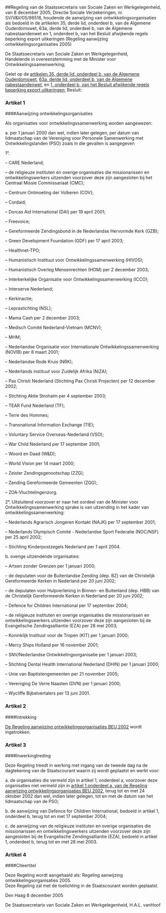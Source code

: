 <meta http-equiv='Content-Type' content='text/html; charset=utf-8' />

##Regeling van de Staatssecretaris van Sociale Zaken en Werkgelegenheid, van 8 december 2005, Directie Sociale Verzekeringen, nr. SV/V&V/05/98516, houdende de aanwijzing van ontwikkelingsorganisaties als bedoeld in de artikelen 35, derde lid, onderdeel b, van de Algemene Ouderdomswet, 63a, derde lid, onderdeel b, van de Algemene nabestaandenwet en 1, onderdeel b, van het Besluit afwijkende regels beperking export uitkeringen (Regeling aanwijzing ontwikkelingsorganisaties 2005)

De Staatssecretaris van Sociale Zaken en Werkgelegenheid,  
Handelende in overeenstemming met de Minister voor Ontwikkelingssamenwerking;

Gelet op de [artikelen 35, derde lid, onderdeel b, van de Algemene Ouderdomswet](../../../../../../wet/algemene/ouderdomswet/BWBR0002221/README.md), [63a, derde lid, onderdeel b, van de Algemene nabestaandenwet](../../../../../../wet/algemene/nabestaandenwet/BWBR0007795/README.md), en [1, onderdeel b, van het Besluit afwijkende regels beperking export uitkeringen](../../../../../../AMvB/besluit/regels/export/uitkeringen/BWBR0011049/README.md);
Besluit:    

### Artikel  1  

####Aanwijzing ontwikkelingsorganisaties

Als organisaties voor ontwikkelingssamenwerking worden aangewezen: 

a. per 1 januari 2000 dan wel, indien later gelegen, per datum van lidmaatschap van de Vereniging voor Personele Samenwerking met Ontwikkelingslanden (PSO) zoals in die gevallen is aangegeven 

1°. 

– CARE Nederland;  

– de religieuze instituten en overige organisaties die missionarissen en ontwikkelingswerkers uitzenden voorzover deze zijn aangesloten bij het Centraal Missie Commissariaat (CMC);  

– Centrum Ontmoeting der Volkeren (COV);  

– Cordaid;  

– Dorcas Aid International (DAI) per 19 april 2001;  

– Freevoice;  

– Gereformeerde Zendingsbond in de Nederlandse Hervormde Kerk (GZB);  

– Green Development Foundation (GDF) per 17 april 2003;  

– Healthnet-TPO;  

– Humanistisch Instituut voor Ontwikkelingssamenwerking (HIVOS);  

– Humanistisch Overleg Mensenrechten (HOM) per 2 december 2003;  

– Interkerkelijke Organisatie voor Ontwikkelingssamenwerking (ICCO);  

– Interserve Nederland;  

– Kerkinactie;  

– Leprastichting (NSL);  

– Mama Cash per 2 december 2003;  

– Medisch Comité Nederland-Vietnam (MCNV);  

– MHM;  

– Nederlandse Organisatie voor Internationale Ontwikkelingssamenwerking (NOVIB) per 8 maart 2001;  

– Nederlandse Rode Kruis (NRK);  

– Nederlands instituut voor Zuidelijk Afrika (NiZA);  

– Pax Christi Nederland (Stichting Pax Christi Projecten) per 12 december 2002;  

– Stichting Aktie Strohalm per 4 september 2003;  

– TEAR Fund Nederland (TF);  

– Terre des Hommes;  

– Transnational Information Exchange (TIE);  

– Voluntary Service Overseas-Nederland (VSO);  

– War Child Nederland per 17 september 2001;  

– Woord en Daad (W&D);  

– World Vision per 14 maart 2000;  

– Zeister Zendingsgenootschap (ZZG);  

– Zending Gereformeerde Gemeenten (ZGG);  

– ZOA-Vluchtelingenzorg.    

2°. Uitsluitend voorzover er naar het oordeel van de Minister voor Ontwikkelingssamenwerking sprake is van uitzending in het kader van ontwikkelingssamenwerking: 

– Nederlands Agrarisch Jongeren Kontakt (NAJK) per 17 september 2001;  

– Nederlands Olympisch Comité - Nederlandse Sport Federatie (NOC/NSF) per 25 april 2002;  

– Stichting Kinderpostzegels Nederland per 1 april 2004.      

b. overige uitzendende organisaties: 

– Artsen zonder Grenzen per 1 januari 2000;  

– de deputaten voor de Buitenlandse Zending (dep. BZ) van de Christelijk Gereformeerde Kerken in Nederland per 20 juni 2002;  

– de deputaten voor Hulpverlening in Binnen- en Buitenland (dep. HBB) van de Christelijk Gereformeerde Kerken in Nederland per 20 juni 2002;  

– Defence for Children International per 17 september 2004;  

– de religieuze instituten en overige organisaties die missionarissen en ontwikkelingswerkers uitzenden voorzover deze zijn aangesloten bij de Evangelische Zendingsalliantie (EZA) per 28 mei 2003;  

– Koninklijk Instituut voor de Tropen (KIT) per 1 januari 2000;  

– Mercy Ships Holland per 16 november 2001;  

– SNV/Nederlandse Ontwikkelingsorganisatie per 1 januari 2003;  

– Stichting Dental Health International Nederland (DHIN) per 1 januari 2000;  

– Unie van Baptistengemeenten per 21 november 2005;  

– Vereniging De Verre Naasten (DVN) per 1 januari 2000;  

– Wycliffe Bijbelvertalers per 13 juni 2001.      

### Artikel  2  

####Intrekking

[De Regeling aanwijzing ontwikkelingsorganisaties BEU 2002](../../../../../../ministeriele-regeling/regeling/aanwijzing/ontwikkelingsorganisaties/beu/2002/BWBR0014127/README.md) wordt ingetrokken.  

### Artikel  3  

####Inwerkingtreding

Deze Regeling treedt in werking met ingang van de tweede dag na de dagtekening van de Staatscourant waarin zij wordt geplaatst en werkt voor: 

a. de organisaties die vermeld zijn in artikel 1, onderdeel a, voorzover deze organisaties niet vermeld zijn in [artikel 1 onderdeel a, van de Regeling aanwijzing ontwikkelingsorganisaties BEU 2002](../../../../../../ministeriele-regeling/regeling/aanwijzing/ontwikkelingsorganisaties/beu/2002/BWBR0014127/README.md), terug tot en met 24 oktober 2002 dan wel, indien later gelegen, tot en met de datum van het lidmaatschap van de PSO;  

b. de aanwijzing van Defence for Children International, bedoeld in artikel 1, onderdeel b, terug tot en met 17 september 2004;  

c. de aanwijzing van de religieuze instituten en overige organisaties die missionarissen en ontwikkelingswerkers uitzenden voorzover deze zijn aangesloten bij de Evangelische Zendingsalliantie (EZA), bedoeld in artikel 1, onderdeel b, terug tot en met 28 mei 2003.    

### Artikel  4  

####Citeertitel

Deze Regeling wordt aangehaald als: Regeling aanwijzing ontwikkelingsorganisaties 2005.  
Deze Regeling zal met de toelichting in de Staatscourant worden geplaatst.   

Den Haag 
8 december 2005   

De 
Staatssecretaris van Sociale Zaken en Werkgelegenheid, 
H.A.L. vanHoof   
